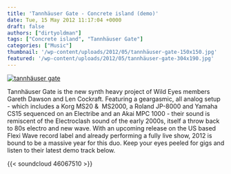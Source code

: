 ```yaml
---
title: 'Tannhäuser Gate - Concrete island (demo)'
date: Tue, 15 May 2012 11:17:04 +0000
draft: false
authors: ["dirtyoldman"]
tags: ["Concrete island", "Tannhäuser Gate"]
categories: ["Music"]
thumbnail: '/wp-content/uploads/2012/05/tannhäuser-gate-150x150.jpg'
featured: '/wp-content/uploads/2012/05/tannhäuser-gate-304x190.jpg'
---
```


[![](/wp-content/uploads/2012/05/tannhäuser-gate-e1337079581528.jpg "tannhäuser gate")](/2012/05/15/tannhauser-gate-concrete-island-demo/tannhauser-gate/)

Tannhäuser Gate is the new synth heavy project of Wild Eyes members Gareth Dawson and Len Cockraft. Featuring a geargasmic, all analog setup - which includes a Korg MS20 &  MS2000, a Roland JP-8000 and Yamaha CS15 sequenced on an Electribe and an Akai MPC 1000 - their sound is remiscent of the Electroclash sound of the early 2000s, itself a throw back to 80s electro and new wave. With an upcoming release on the US based Flexi Wave record label and already performing a fully live show, 2012 is bound to be a massive year for this duo. Keep your eyes peeled for gigs and listen to their latest demo track below.

{{< soundcloud 46067510 >}}
